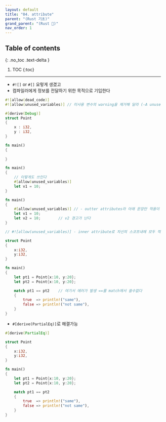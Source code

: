 ```yaml
---
layout: default
title: "04. attribute"
parent: "(Rust 기초)"
grand_parent: "(Rust 🦀)"
nav_order: 1
---
```


## Table of contents
{: .no_toc .text-delta }

1. TOC
{:toc}

---

* `#![]` or `#[]` 요렇게 생겼고
* 컴파일러에게 정보를 전달하기 위한 목적으로 기입한다

```rust
#![allow(dead_code)]
#![allow(unused_variables)] // 미사용 변수의 warning을 제거해 달라 (-A unused_variables)

#[derive(Debug)]
struct Point
{
	x : i32,
	y : i32,
}

fn main()
{
	
}
```

```rust
fn main()
{
    // 이렇게도 쓰인다
    #[allow(unused_variables)]
    let v1 = 10;
}
```

```rust
fn main()
{
    #[allow(unused_variables)] // - outter attributes라 아래 문장만 적용이 됨
    let v1 = 10;
    let v2 = 10;        // v2 경고가 난다
}

// #![allow(unused_variables)] - inner attribute로 자신의 스코프내에 모두 적용이 됨
```

```rust
struct Point
{
	x:i32,
	y:i32,
}

fn main()
{
	let pt1 = Point{x:10, y:20};
	let pt2 = Point{x:10, y:20};

	match pt1 == pt2    // 여기서 에러가 발생 ==를 match에서 쓸수없다
	{
		true  => println!("same"),
		false => println!("not same"),
	}
}
```

* `#[derive(PartialEq)]`로 해결가능

```rust
#[derive(PartialEq)]

struct Point
{
	x:i32,
	y:i32,
}

fn main()
{
	let pt1 = Point{x:10, y:20};
	let pt2 = Point{x:10, y:20};

	match pt1 == pt2
	{
		true  => println!("same"),
		false => println!("not same"),
	}
}
```